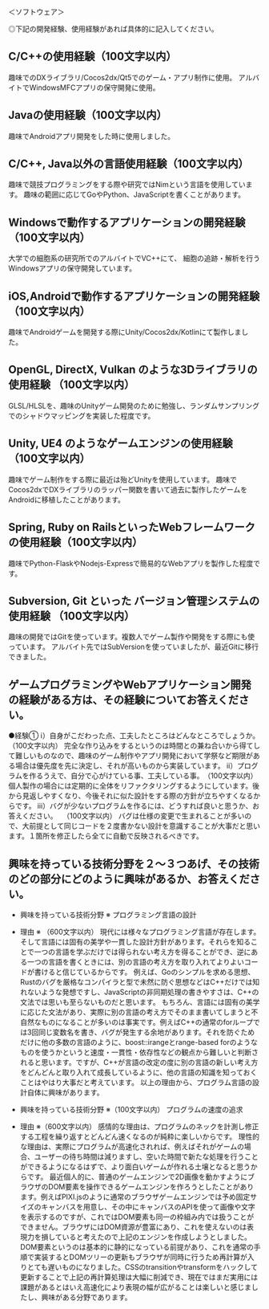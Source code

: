 ＜ソフトウェア＞

◎下記の開発経験、使用経験があれば具体的に記入してください。

## C/C++の使用経験（100文字以内）
趣味でのDXライブラリ/Cocos2dx/Qt5でのゲーム・アプリ制作に使用。
アルバイトでWindowsMFCアプリの保守開発に使用。

## Javaの使用経験（100文字以内）
趣味でAndroidアプリ開発をした時に使用しました。

## C/C++, Java以外の言語使用経験（100文字以内）
趣味で競技プログラミングをする際や研究ではNimという言語を使用しています。
趣味の範囲に応じてGoやPython、JavaScriptを書くことがあります。

## Windowsで動作するアプリケーションの開発経験（100文字以内）
大学での細胞系の研究所でのアルバイトでVC++にて、
細胞の追跡・解析を行うWindowsアプリの保守開発しています。

## iOS,Androidで動作するアプリケーションの開発経験（100文字以内）
趣味でAndroidゲームを開発する際にUnity/Cocos2dx/Kotlinにて製作しました。

## OpenGL, DirectX, Vulkan のような3Dライブラリの使用経験 （100文字以内）
GLSL/HLSLを、趣味のUnityゲーム開発のために勉強し、ランダムサンプリングでのシャドウマッピングを実装した程度です。

## Unity, UE4 のようなゲームエンジンの使用経験（100文字以内）
趣味でゲーム制作をする際に最近は殆どUnityを使用しています。
趣味でCocos2dxでDXライブラリのラッパー関数を書いて過去に製作したゲームをAndroidに移植したことがあります。

## Spring, Ruby on RailsといったWebフレームワークの使用経験（100文字以内）
趣味でPython-FlaskやNodejs-Expressで簡易的なWebアプリを製作した程度です。

## Subversion, Git といった バージョン管理システムの使用経験 （100文字以内）
趣味の開発ではGitを使っています。複数人でゲーム製作や開発をする際にも使っています。
アルバイト先ではSubVersionを使っていましたが、最近Gitに移行できました。

## ゲームプログラミングやWebアプリケーション開発の経験がある方は、その経験についてお答えください。
●経験①
ⅰ）自身がこだわった点、工夫したところはどんなところでしょうか。（100文字以内）
完全な作り込みをするというのは時間との兼ね合いから得てして難しいものなので、趣味のゲーム制作やアプリ開発において学祭など期限がある場合は優先度を先に決定し、それが高いものから実装しています。
ⅱ）プログラムを作るうえで、自分で心がけている事、工夫している事。　（100文字以内）
個人製作の場合には定期的に全体をリファクタリングするようにしています。後から見返しやすくなり、今後それに似た設計をする際の方針が立ちやすくなるからです。
ⅲ）バグが少ないプログラムを作るには、どうすれば良いと思うか、お答えください。　 （100文字以内）
バグは仕様の変更で生まれることが多いので、大前提として同じコードを２度書かない設計を意識することが大事だと思います。１箇所を修正したら全てに自動で反映されるべきです。

## 興味を持っている技術分野を２～３つあげ、その技術のどの部分にどのように興味があるか、お答えください。
- 興味を持っている技術分野 ※
プログラミング言語の設計
- 理由 ※ （600文字以内）
現代には様々なプログラミング言語が存在します。そして言語には固有の美学や一貫した設計方針があります。それらを知ることで一つの言語を学ぶだけでは得られない考え方を得ることができ、逆にある一つの言語を書くときには、別の言語の考え方を取り入れてよりよいコードが書けると信じているからです。
例えば、Goのシンプルを求める思想、Rustのバグを厳格なコンパイラと型で未然に防ぐ思想などはC++だけでは知れないような発想ですし、JavaScriptの非同期処理の書きやすさは、C++の文法では思いも至らないものだと思います。
もちろん、言語には固有の美学に応じた文法があり、実際に別の言語の考え方でそのまま書いてしまうと不自然なものになることが多いのは事実です。例えばC++の通常のforループでは3回同じ変数名を書き、バグが発生する余地があります。それを防ぐためだけに他の多数の言語のように、boost::irangeとrange-based forのようなものを使うかというと速度・一貫性・依存性などの観点から難しいと判断されると思います。ですが、C++が言語の改定の度に別の言語の新しい考え方をどんどんと取り入れて成長しているように、他の言語の知識を知っておくことはやはり大事だと考えています。
以上の理由から、プログラム言語の設計自体に興味があります。

- 興味を持っている技術分野 ※（100文字以内）
プログラムの速度の追求
- 理由 ※（600文字以内）
感情的な理由は、プログラムのネックを計測し修正する工程を繰り返すとどんどん速くなるのが純粋に楽しいからです。
理性的な理由は、実際にプログラムが高速化されれば、例えばそれがゲームの場合、ユーザーの待ち時間は減りますし、空いた時間で新たな処理を行うことができるようになるはずで、より面白いゲームが作れる土壌となると思うからです。
最近個人的に、普通のゲームエンジンで2D画像を動かすようにブラウザのDOM要素を操作できるゲームエンジンを作ろうとしたことがあります。例えばPIXI.jsのように通常のブラウザゲームエンジンでは予め固定サイズのキャンバスを用意し、その中にキャンバスのAPIを使って画像や文字を表示するのですが、これではDOM要素も同一の枠組み内では扱うことができません。ブラウザにはDOM資源が豊富にあり、これを使えないのは表現力を損していると考えたので上記のエンジンを作成しようとしました。DOM要素というのは基本的に静的になっている前提があり、これを通常の手順で実装するとDOMツリーの更新もブラウザが同時に行うため再計算が入りとても遅いものになりました。CSSのtransitionやtransformをハックして更新することで上記の再計算処理は大幅に削減でき、現在ではまだ実用には課題があるとはいえ高速化により表現の幅が広がることは楽しいと感じましたし、興味がある分野であります。
